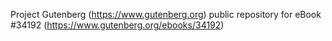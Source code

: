Project Gutenberg (https://www.gutenberg.org) public repository for eBook #34192 (https://www.gutenberg.org/ebooks/34192)
